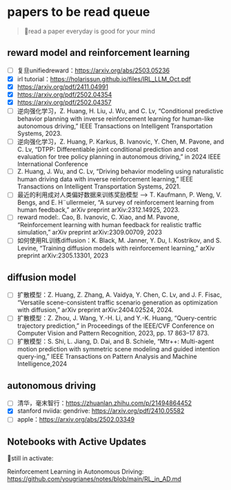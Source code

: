 # papers to be read queue

> 🌴read a paper everyday is good for your mind

## reward model and reinforcement learning

- [ ] 复旦unifiedreward：https://arxiv.org/abs/2503.05236
- [x] irl tutorial：https://holarissun.github.io/files/IRL_LLM_Oct.pdf
- [x] https://arxiv.org/pdf/2411.04991
- [x] https://arxiv.org/pdf/2502.04354
- [x] https://arxiv.org/pdf/2502.04357
- [ ] 逆向强化学习，Z. Huang, H. Liu, J. Wu, and C. Lv, “Conditional predictive behavior planning with inverse reinforcement learning for human-like autonomous driving,” IEEE Transactions on Intelligent Transportation Systems, 2023.
- [ ] 逆向强化学习，Z. Huang, P. Karkus, B. Ivanovic, Y. Chen, M. Pavone, and C. Lv, “DTPP: Differentiable joint conditional prediction and cost evaluation for tree policy planning in autonomous driving,” in 2024 IEEE International Conference
- [ ] Z. Huang, J. Wu, and C. Lv, “Driving behavior modeling using naturalistic human driving data with inverse reinforcement learning,” IEEE Transactions on Intelligent Transportation Systems, 2021.
- [ ] 最近的利用成对人类偏好数据来训练奖励模型 --> T. Kaufmann, P. Weng, V. Bengs, and E. H¨ullermeier, “A survey of reinforcement learning from human feedback,” arXiv preprint arXiv:2312.14925, 2023.
- [ ] reward model:. Cao, B. Ivanovic, C. Xiao, and M. Pavone, “Reinforcement learning with human feedback for realistic traffic simulation,” arXiv preprint arXiv:2309.00709, 2023
- [ ] 如何使用RL训练diffusion：K. Black, M. Janner, Y. Du, I. Kostrikov, and S. Levine, “Training diffusion models with reinforcement learning,” arXiv preprint arXiv:2305.13301, 2023

## diffusion model

- [ ] 扩散模型：Z. Huang, Z. Zhang, A. Vaidya, Y. Chen, C. Lv, and J. F. Fisac, “Versatile scene-consistent traffic scenario generation as optimization with diffusion,” arXiv preprint arXiv:2404.02524, 2024.
- [ ] 扩散模型：Z. Zhou, J. Wang, Y.-H. Li, and Y.-K. Huang, “Query-centric trajectory prediction,” in Proceedings of the IEEE/CVF Conference on Computer Vision and Pattern Recognition, 2023, pp. 17 863–17 873.
- [ ] 扩散模型：S. Shi, L. Jiang, D. Dai, and B. Schiele, “Mtr++: Multi-agent motion prediction with symmetric scene modeling and guided intention query-ing,” IEEE Transactions on Pattern Analysis and Machine Intelligence,2024

## autonomous driving

- [ ] 清华，毫末智行：https://zhuanlan.zhihu.com/p/21494864452
- [x] stanford nviida: gendrive: https://arxiv.org/pdf/2410.05582
- [ ] apple：https://arxiv.org/abs/2502.03349

## Notebooks with Active Updates

🥑still in activate:

Reinforcement Learning in Autonomous Driving: https://github.com/yougrianes/notes/blob/main/RL_in_AD.md